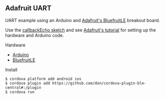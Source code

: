 ## Adafruit UART

UART example using an Arduino and [Adafruit's BluefruitLE](http://www.adafruit.com/products/1697) breakout board.

Use the [callbackEcho sketch](https://github.com/adafruit/Adafruit_nRF8001/blob/master/examples/callbackEcho/callbackEcho.ino) and see [Adafruit's tutorial](https://learn.adafruit.com/getting-started-with-the-nrf8001-bluefruit-le-breakout/software-uart-service) for setting up the hardware and Arduino code.

Hardware

 * [Arduino](http://www.adafruit.com/products/50)
 * [BluefruitLE](http://www.adafruit.com/products/1697)

Install

    $ cordova platform add android ios
    $ cordova plugin add https://github.com/don/cordova-plugin-ble-central#:/plugin
    $ cordova run

